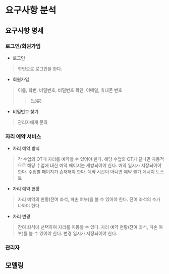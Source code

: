 # 요구사항 분석

## 요구사항 명세

### 로그인/회원가입

- 로그인
> 학번으로 로그인을 한다.
>> 
- 회원가입
> 이름, 학번, 비밀번호, 비밀번호 확인, 이메일, 휴대폰 번호
>> (보류)

- 비밀번호 찾기
> 관리자에게 문의

### 자리 예약 서비스

- 자리 예약 방식
> 각 수업의 OT때 자리를 예약할 수 있어야 한다.
> 해당 수업의 OT가 끝나면 자동적으로 해당 수업에 대한 예약 페이지는 개방되어야 한다.
> 예약 일시가 저장되어야 한다.
> 수업별 페이지가 존재해야 한다.
> 예약 시간이 아니면 예약 불가 메시지 토스트

- 자리 예약 현황
> 자리 예약의 현황(잔여 좌석, 파손 여부)을 볼 수 있어야 한다.
> 잔여 좌석의 수가 나와야 한다.

- 자리 변경
> 잔여 좌석에 선택하여 자리를 이동할 수 있다.
> 자리 예약 현황(잔여 좌석, 파손 여부)를 볼 수 있어야 한다.
> 변경 일시가 저장되어야 한다.

### 관리자

## 모델링
